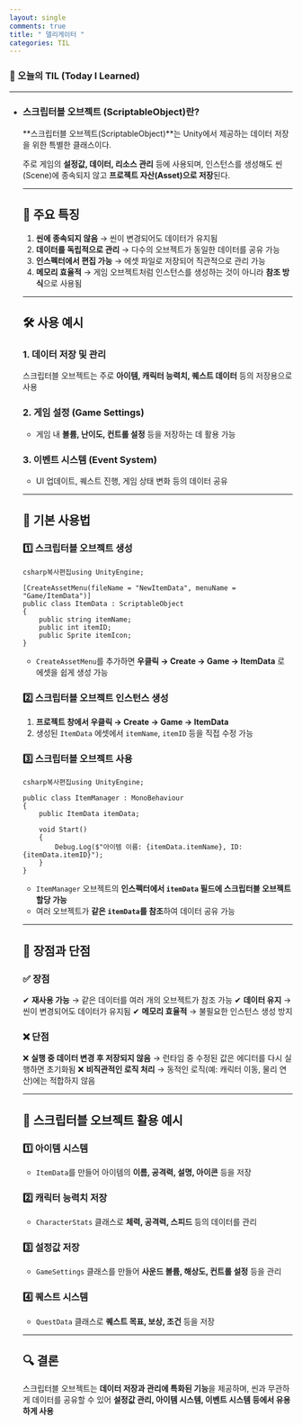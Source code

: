 ```yaml
---
layout: single
comments: true
title: " 델리게이터 "
categories: TIL
---
```






### 📆 오늘의 TIL (Today I Learned)

---

- ### **스크립터블 오브젝트 (ScriptableObject)란?**

  **스크립터블 오브젝트(ScriptableObject)**는 Unity에서 제공하는 데이터 저장을 위한 특별한 클래스이다. 

  주로 게임의 **설정값, 데이터, 리소스 관리** 등에 사용되며, 인스턴스를 생성해도 씬(Scene)에 종속되지 않고 **프로젝트 자산(Asset)으로 저장**된다.

  ------

  ## **📌 주요 특징**

  1. **씬에 종속되지 않음** → 씬이 변경되어도 데이터가 유지됨
  2. **데이터를 독립적으로 관리** → 다수의 오브젝트가 동일한 데이터를 공유 가능
  3. **인스펙터에서 편집 가능** → 에셋 파일로 저장되어 직관적으로 관리 가능
  4. **메모리 효율적** → 게임 오브젝트처럼 인스턴스를 생성하는 것이 아니라 **참조 방식**으로 사용됨

  ------

  ## **🛠 사용 예시**

  ### **1. 데이터 저장 및 관리**

  스크립터블 오브젝트는 주로 **아이템, 캐릭터 능력치, 퀘스트 데이터** 등의 저장용으로 사용

  ### **2. 게임 설정 (Game Settings)**

  - 게임 내 **볼륨, 난이도, 컨트롤 설정** 등을 저장하는 데 활용 가능

  ### **3. 이벤트 시스템 (Event System)**

  - UI 업데이트, 퀘스트 진행, 게임 상태 변화 등의 데이터 공유

  ------

  ## **📌 기본 사용법**

  ### **1️⃣ 스크립터블 오브젝트 생성**

  ```
  csharp복사편집using UnityEngine;
  
  [CreateAssetMenu(fileName = "NewItemData", menuName = "Game/ItemData")]
  public class ItemData : ScriptableObject
  {
      public string itemName;
      public int itemID;
      public Sprite itemIcon;
  }
  ```

  - `CreateAssetMenu`를 추가하면 **우클릭 → Create → Game → ItemData** 로 에셋을 쉽게 생성 가능

  ### **2️⃣ 스크립터블 오브젝트 인스턴스 생성**

  1. **프로젝트 창에서 우클릭 → Create → Game → ItemData**
  2. 생성된 `ItemData` 에셋에서 `itemName`, `itemID` 등을 직접 수정 가능

  ### **3️⃣ 스크립터블 오브젝트 사용**

  ```
  csharp복사편집using UnityEngine;
  
  public class ItemManager : MonoBehaviour
  {
      public ItemData itemData;
  
      void Start()
      {
          Debug.Log($"아이템 이름: {itemData.itemName}, ID: {itemData.itemID}");
      }
  }
  ```

  - `ItemManager` 오브젝트의 **인스펙터에서 `itemData` 필드에 스크립터블 오브젝트 할당 가능**
  - 여러 오브젝트가 **같은 `itemData`를 참조**하여 데이터 공유 가능

  ------

  ## **📌 장점과 단점**

  ### **✅ 장점**

  ✔ **재사용 가능** → 같은 데이터를 여러 개의 오브젝트가 참조 가능
  ✔ **데이터 유지** → 씬이 변경되어도 데이터가 유지됨
  ✔ **메모리 효율적** → 불필요한 인스턴스 생성 방지

  ### **❌ 단점**

  ❌ **실행 중 데이터 변경 후 저장되지 않음** → 런타임 중 수정된 값은 에디터를 다시 실행하면 초기화됨
  ❌ **비직관적인 로직 처리** → 동적인 로직(예: 캐릭터 이동, 물리 연산)에는 적합하지 않음

  ------

  ## **📌 스크립터블 오브젝트 활용 예시**

  ### **1️⃣ 아이템 시스템**

  - `ItemData`를 만들어 아이템의 **이름, 공격력, 설명, 아이콘** 등을 저장

  ### **2️⃣ 캐릭터 능력치 저장**

  - `CharacterStats` 클래스로 **체력, 공격력, 스피드** 등의 데이터를 관리

  ### **3️⃣ 설정값 저장**

  - `GameSettings` 클래스를 만들어 **사운드 볼륨, 해상도, 컨트롤 설정** 등을 관리

  ### **4️⃣ 퀘스트 시스템**

  - `QuestData` 클래스로 **퀘스트 목표, 보상, 조건** 등을 저장

  ------

  ## **🔍 결론**

  스크립터블 오브젝트는 **데이터 저장과 관리에 특화된 기능**을 제공하며, 씬과 무관하게 데이터를 공유할 수 있어 **설정값 관리, 아이템 시스템, 이벤트 시스템 등에서 유용하게 사용**
